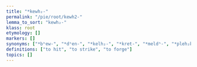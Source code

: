 ```yaml
---
title: "*kewh₂-"
permalink: "/pie/root/kewh2-"
lemma_to_sort: "kewh₂-"
klass: root
etymology: []
markers: []
synonyms: ["*bʰew-", "*dʰen-", "*kelh₂-", "*kret-", "*meldʰ-", "*pleh₂k-", "*(s)kep-"]
definitions: ["to hit", "to strike", "to forge"]
topics: []
---
```

